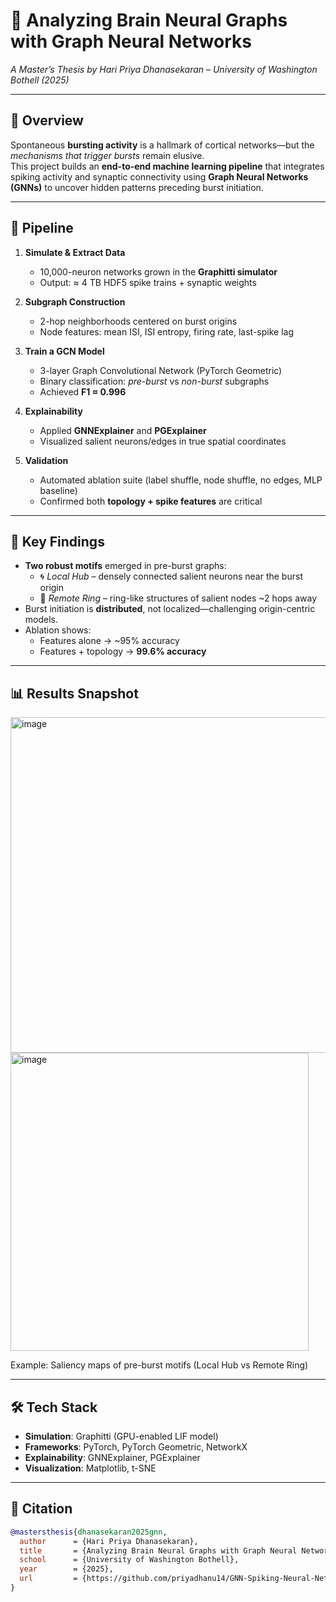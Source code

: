 # 🧠 Analyzing Brain Neural Graphs with Graph Neural Networks  
*A Master’s Thesis by Hari Priya Dhanasekaran – University of Washington Bothell (2025)*

---

## 📌 Overview
Spontaneous **bursting activity** is a hallmark of cortical networks—but the *mechanisms that trigger bursts* remain elusive.  
This project builds an **end-to-end machine learning pipeline** that integrates spiking activity and synaptic connectivity using **Graph Neural Networks (GNNs)** to uncover hidden patterns preceding burst initiation.

---

## 🚀 Pipeline

1. **Simulate & Extract Data**  
   - 10,000-neuron networks grown in the **Graphitti simulator**  
   - Output: ≈ 4 TB HDF5 spike trains + synaptic weights

2. **Subgraph Construction**  
   - 2-hop neighborhoods centered on burst origins  
   - Node features: mean ISI, ISI entropy, firing rate, last-spike lag

3. **Train a GCN Model**  
   - 3-layer Graph Convolutional Network (PyTorch Geometric)  
   - Binary classification: *pre-burst* vs *non-burst* subgraphs  
   - Achieved **F1 ≈ 0.996**

4. **Explainability**  
   - Applied **GNNExplainer** and **PGExplainer**  
   - Visualized salient neurons/edges in true spatial coordinates

5. **Validation**  
   - Automated ablation suite (label shuffle, node shuffle, no edges, MLP baseline)  
   - Confirmed both **topology + spike features** are critical

---

## 🔬 Key Findings
- **Two robust motifs** emerged in pre-burst graphs:  
  - 🌀 *Local Hub* – densely connected salient neurons near the burst origin  
  - 🔗 *Remote Ring* – ring-like structures of salient nodes ~2 hops away  
- Burst initiation is **distributed**, not localized—challenging origin-centric models.  
- Ablation shows:  
  - Features alone → ~95% accuracy  
  - Features + topology → **99.6% accuracy**

---

## 📊 Results Snapshot
<img width="558" height="537" alt="image" src="https://github.com/user-attachments/assets/43bf2eb3-9cff-4d1b-af69-4171e9b59946" />

<img width="477" height="477" alt="image" src="https://github.com/user-attachments/assets/a49d6b4d-6f50-4236-8fe8-3a7927a78be2" />
  
Example: Saliency maps of pre-burst motifs (Local Hub vs Remote Ring)

---

## 🛠️ Tech Stack
- **Simulation**: Graphitti (GPU-enabled LIF model)  
- **Frameworks**: PyTorch, PyTorch Geometric, NetworkX  
- **Explainability**: GNNExplainer, PGExplainer  
- **Visualization**: Matplotlib, t-SNE  

---

## 📖 Citation
```bibtex
@mastersthesis{dhanasekaran2025gnn,
  author      = {Hari Priya Dhanasekaran},
  title       = {Analyzing Brain Neural Graphs with Graph Neural Networks},
  school      = {University of Washington Bothell},
  year        = {2025},
  url         = {https://github.com/priyadhanu14/GNN-Spiking-Neural-Networks}
}
